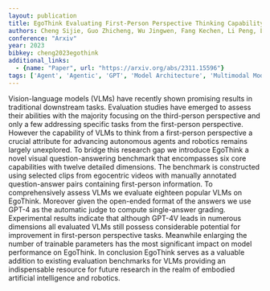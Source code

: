 ```yaml
---
layout: publication
title: EgoThink Evaluating First-Person Perspective Thinking Capability of Vision-Language Models
authors: Cheng Sijie, Guo Zhicheng, Wu Jingwen, Fang Kechen, Li Peng, Liu Huaping, Liu Yang
conference: "Arxiv"
year: 2023
bibkey: cheng2023egothink
additional_links:
  - {name: "Paper", url: "https://arxiv.org/abs/2311.15596"}
tags: ['Agent', 'Agentic', 'GPT', 'Model Architecture', 'Multimodal Models']
---
```

Vision-language models (VLMs) have recently shown promising results in traditional downstream tasks. Evaluation studies have emerged to assess their abilities with the majority focusing on the third-person perspective and only a few addressing specific tasks from the first-person perspective. However the capability of VLMs to think from a first-person perspective a crucial attribute for advancing autonomous agents and robotics remains largely unexplored. To bridge this research gap we introduce EgoThink a novel visual question-answering benchmark that encompasses six core capabilities with twelve detailed dimensions. The benchmark is constructed using selected clips from egocentric videos with manually annotated question-answer pairs containing first-person information. To comprehensively assess VLMs we evaluate eighteen popular VLMs on EgoThink. Moreover given the open-ended format of the answers we use GPT-4 as the automatic judge to compute single-answer grading. Experimental results indicate that although GPT-4V leads in numerous dimensions all evaluated VLMs still possess considerable potential for improvement in first-person perspective tasks. Meanwhile enlarging the number of trainable parameters has the most significant impact on model performance on EgoThink. In conclusion EgoThink serves as a valuable addition to existing evaluation benchmarks for VLMs providing an indispensable resource for future research in the realm of embodied artificial intelligence and robotics.
